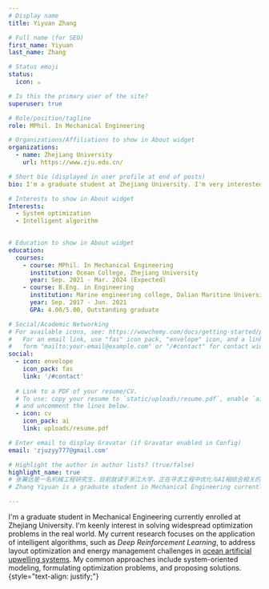 ```yaml
---
# Display name
title: Yiyuan Zhang  

# Full name (for SEO)
first_name: Yiyuan
last_name: Zhang

# Status emoji
status:
  icon: ☕️

# Is this the primary user of the site?
superuser: true

# Role/position/tagline
role: MPhil. In Mechanical Engineering

# Organizations/Affiliations to show in About widget
organizations:
  - name: Zhejiang University
    url: https://www.zju.edu.cn/

# Short bio (displayed in user profile at end of posts)
bio: I'm a graduate student at Zhejiang University. I'm very interested in utilizing intelligent algorithms to solve widespread optimization problems in the real world. My current goal is to obtain a Ph.D. in ME or ECE, with the aim of advancing my knowledge and skills in the field of system optimization and artificial intelligence, contributing to scientific research, and pursuing a career as a researcher in academia or industry.

# Interests to show in About widget
Interests:
  - System optimization
  - Intelligent algorithm
  

# Education to show in About widget
education:
  courses: 
    - course: MPhil. In Mechanical Engineering 
      institution: Ocean College, Zhejiang University
      year: Sep. 2021 - Mar. 2024 (Expected) 
    - course: B.Eng. in Engineering 
      institution: Marine engineering college, Dalian Maritine University
      year: Sep. 2017 - Jun. 2021
      GPA: 4.00/5.00, Outstanding graduate

# Social/Academic Networking
# For available icons, see: https://wowchemy.com/docs/getting-started/page-builder/#icons
#   For an email link, use "fas" icon pack, "envelope" icon, and a link in the
#   form "mailto:your-email@example.com" or "/#contact" for contact widget.
social:
  - icon: envelope
    icon_pack: fas
    link: '/#contact'
  
  # Link to a PDF of your resume/CV.
  # To use: copy your resume to `static/uploads/resume.pdf`, enable `ai` icons in `params.yaml`,
  # and uncomment the lines below.
  - icon: cv
    icon_pack: ai
    link: uploads/resume.pdf

# Enter email to display Gravatar (if Gravatar enabled in Config)
email: 'zjuzyy777@gmail.com'

# Highlight the author in author lists? (true/false)
highlight_name: true
# 张翼远是一名机械工程研究生，目前就读于浙江大学，正在寻求工程中优化与AI相结合相关的博士学位。他在中国国家自然科学基金和中科院先导项目的支持下开展将深度强化学习等智能算法应用于海洋人工上升流系统的优化的研究，正在向‘Applied Ocean Research’等期刊投稿相关主题论文。
# Zhang Yiyuan is a graduate student in Mechanical Engineering currently enrolled at Zhejiang University, with a keen interest in Intelligent System Optimization utilizing Artificial Intelligence. He is applying for a Ph.D. in this field and has participated in research projects awarded by National Natural Science Funds of China and the Strategic Priority Research Program of the Chinese Academy of Sciences. Zhang's **current research focuses on the application of intelligent algorithms**, such as _Deep Reinforcement Learning_, to optimize the efficiency of [ocean artificial upwelling systems](https://agupubs.onlinelibrary.wiley.com/doi/full/10.1029/2022GL101870). He is actively submitting papers related to this research topic to reputed journals, including "_Applied Ocean Research_."

---
```

I'm a graduate student in Mechanical Engineering currently enrolled at Zhejiang University. I'm keenly interest in solving widespread optimization problems in the real world. My current research focuses on the application of intelligent algorithms, such as _Deep Reinforcement Learning_, to address layout optimization and energy management challenges in [ocean artificial upwelling systems](https://agupubs.onlinelibrary.wiley.com/doi/full/10.1029/2022GL101870). My common approaches include system-oriented modeling, formulating optimization problems, and proposing solutions. 
{style="text-align: justify;"}
